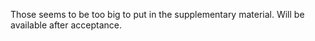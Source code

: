 Those seems to be too big to put in the supplementary material. Will be available after acceptance.
